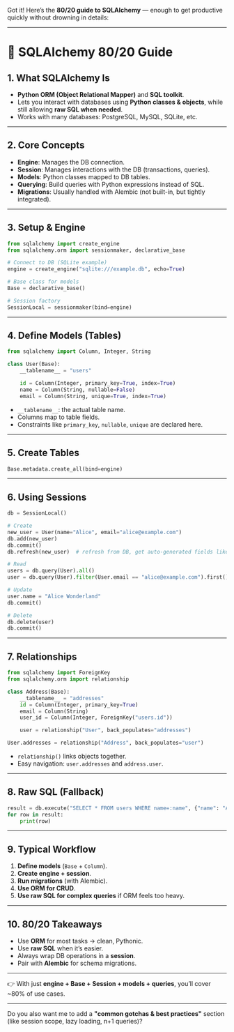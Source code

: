 Got it! Here’s the **80/20 guide to SQLAlchemy** — enough to get productive quickly without drowning in details:

---

# 🚀 SQLAlchemy 80/20 Guide

## 1. What SQLAlchemy Is

- **Python ORM (Object Relational Mapper)** and **SQL toolkit**.
- Lets you interact with databases using **Python classes & objects**, while still allowing **raw SQL when needed**.
- Works with many databases: PostgreSQL, MySQL, SQLite, etc.

---

## 2. Core Concepts

- **Engine**: Manages the DB connection.
- **Session**: Manages interactions with the DB (transactions, queries).
- **Models**: Python classes mapped to DB tables.
- **Querying**: Build queries with Python expressions instead of SQL.
- **Migrations**: Usually handled with Alembic (not built-in, but tightly integrated).

---

## 3. Setup & Engine

```python
from sqlalchemy import create_engine
from sqlalchemy.orm import sessionmaker, declarative_base

# Connect to DB (SQLite example)
engine = create_engine("sqlite:///example.db", echo=True)

# Base class for models
Base = declarative_base()

# Session factory
SessionLocal = sessionmaker(bind=engine)
```

---

## 4. Define Models (Tables)

```python
from sqlalchemy import Column, Integer, String

class User(Base):
    __tablename__ = "users"

    id = Column(Integer, primary_key=True, index=True)
    name = Column(String, nullable=False)
    email = Column(String, unique=True, index=True)
```

- `__tablename__`: the actual table name.
- Columns map to table fields.
- Constraints like `primary_key`, `nullable`, `unique` are declared here.

---

## 5. Create Tables

```python
Base.metadata.create_all(bind=engine)
```

---

## 6. Using Sessions

```python
db = SessionLocal()

# Create
new_user = User(name="Alice", email="alice@example.com")
db.add(new_user)
db.commit()
db.refresh(new_user)  # refresh from DB, get auto-generated fields like id

# Read
users = db.query(User).all()
user = db.query(User).filter(User.email == "alice@example.com").first()

# Update
user.name = "Alice Wonderland"
db.commit()

# Delete
db.delete(user)
db.commit()
```

---

## 7. Relationships

```python
from sqlalchemy import ForeignKey
from sqlalchemy.orm import relationship

class Address(Base):
    __tablename__ = "addresses"
    id = Column(Integer, primary_key=True)
    email = Column(String)
    user_id = Column(Integer, ForeignKey("users.id"))

    user = relationship("User", back_populates="addresses")

User.addresses = relationship("Address", back_populates="user")
```

- `relationship()` links objects together.
- Easy navigation: `user.addresses` and `address.user`.

---

## 8. Raw SQL (Fallback)

```python
result = db.execute("SELECT * FROM users WHERE name=:name", {"name": "Alice"})
for row in result:
    print(row)
```

---

## 9. Typical Workflow

1. **Define models** (`Base` + `Column`).
2. **Create engine + session**.
3. **Run migrations** (with Alembic).
4. **Use ORM for CRUD**.
5. **Use raw SQL for complex queries** if ORM feels too heavy.

---

## 10. 80/20 Takeaways

- Use **ORM** for most tasks → clean, Pythonic.
- Use **raw SQL** when it’s easier.
- Always wrap DB operations in a **session**.
- Pair with **Alembic** for schema migrations.

---

👉 With just **engine + Base + Session + models + queries**, you’ll cover \~80% of use cases.

---

Do you also want me to add a **"common gotchas & best practices"** section (like session scope, lazy loading, n+1 queries)?
